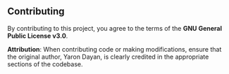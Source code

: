 ## Contributing

By contributing to this project, you agree to the terms of the **GNU General Public License v3.0**.

**Attribution**: When contributing code or making modifications, ensure that the original author, Yaron Dayan, is clearly credited in the appropriate sections of the codebase.
